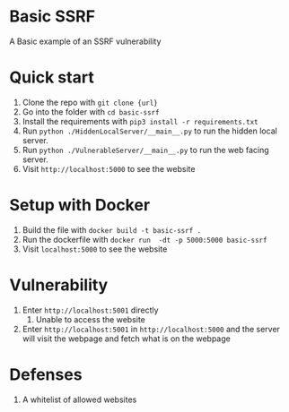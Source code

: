 # Basic SSRF
A Basic example of an SSRF vulnerability


# Quick start
1. Clone the repo with `git clone {url}`
2. Go into the folder with `cd basic-ssrf`
3. Install the requirements with `pip3 install -r requirements.txt`
4. Run `python ./HiddenLocalServer/__main__.py` to run the hidden local server.
5. Run `python ./VulnerableServer/__main__.py` to run the web facing server.
6. Visit `http://localhost:5000` to see the website


# Setup with Docker
1. Build the file with `docker build -t basic-ssrf .`
2. Run the dockerfile with `docker run  -dt -p 5000:5000 basic-ssrf`
3. Visit `localhost:5000` to see the website



# Vulnerability
1. Enter `http://localhost:5001` directly
   1. Unable to access the website
2. Enter `http://localhost:5001` in `http://localhost:5000` and the server will visit the webpage and fetch what is on the webpage


# Defenses
1. A whitelist of allowed websites
